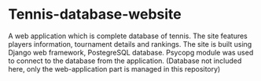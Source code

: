 Tennis-database-website
=======================

A web application which is complete database of tennis. The site features players information, tournament details and rankings. The site is built using Django web framework, PostegreSQL database. Psycopg module was used to connect to the database from the application. (Database not included here, only the web-application part is managed in this repository)
